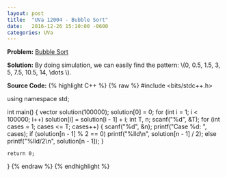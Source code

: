 ```yaml
---
layout: post
title:  "UVa 12004 - Bubble Sort"
date:   2016-12-26 15:10:00 -0600
categories: UVa
---
```


**Problem:** [Bubble Sort]

**Solution:**
By doing simulation, we can easily find the pattern: 
\\(0, 0.5, 1.5, 3, 5, 7.5, 10.5, 14, \dots \\).

**Source Code:**
{% highlight C++ %}
{% raw %}
#include <bits/stdc++.h>

using namespace std;

int main() {
    vector<long long> solution(100000);
    solution[0] = 0;
    for (int i = 1; i < 100000; i++)
        solution[i] = solution[i - 1] + i;
    int T, n;
    scanf("%d", &T);
    for (int cases = 1; cases <= T; cases++) {
        scanf("%d", &n);
        printf("Case %d: ", cases);
        if (solution[n - 1] % 2 == 0)
            printf("%lld\n", solution[n - 1] / 2);
        else
            printf("%lld/2\n", solution[n - 1]);
    }

    return 0;
}
{% endraw %}
{% endhighlight %}

[Bubble Sort]:https://uva.onlinejudge.org/index.php?option=com_onlinejudge&Itemid=8&category=24&page=show_problem&problem=3155

